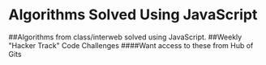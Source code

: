 # Algorithms Solved Using JavaScript
##Algorithms from class/interweb solved using JavaScript.
##Weekly "Hacker Track" Code Challenges
####Want access to these from Hub of Gits
